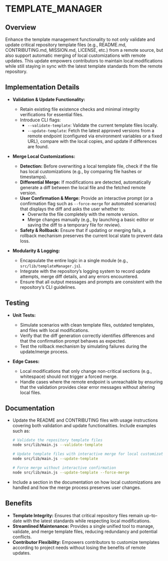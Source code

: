 # TEMPLATE_MANAGER

## Overview
Enhance the template management functionality to not only validate and update critical repository template files (e.g., README.md, CONTRIBUTING.md, MISSION.md, LICENSE, etc.) from a remote source, but also support automatic merging of local customizations with remote updates. This update empowers contributors to maintain local modifications while still staying in sync with the latest template standards from the remote repository.

## Implementation Details
- **Validation & Update Functionality:**
  - Retain existing file existence checks and minimal integrity verifications for essential files.
  - Introduce CLI flags:
    - `--validate-template`: Validate the current template files locally.
    - `--update-template`: Fetch the latest approved versions from a remote endpoint (configured via environment variables or a fixed URL), compare with the local copies, and update if differences are found.

- **Merge Local Customizations:**
  - **Detection:** Before overwriting a local template file, check if the file has local customizations (e.g., by comparing file hashes or timestamps).
  - **Differential Merge:** If modifications are detected, automatically generate a diff between the local file and the fetched remote version.
  - **User Confirmation & Merge:** Provide an interactive prompt (or a confirmation flag such as `--force-merge` for automated scenarios) that displays the diff and asks the user whether to:
    - Overwrite the file completely with the remote version.
    - Merge changes manually (e.g., by launching a basic editor or saving the diff to a temporary file for review).
  - **Safety & Rollback:** Ensure that if updating or merging fails, a rollback mechanism preserves the current local state to prevent data loss.

- **Modularity & Logging:**
  - Encapsulate the entire logic in a single module (e.g., `src/lib/templateManager.js`).
  - Integrate with the repository’s logging system to record update attempts, merge diff details, and any errors encountered.
  - Ensure that all output messages and prompts are consistent with the repository’s CLI guidelines.

## Testing
- **Unit Tests:**
  - Simulate scenarios with clean template files, outdated templates, and files with local modifications.
  - Verify that the diff generation correctly identifies differences and that the confirmation prompt behaves as expected.
  - Test the rollback mechanism by simulating failures during the update/merge process.

- **Edge Cases:**
  - Local modifications that only change non-critical sections (e.g., whitespace) should not trigger a forced merge.
  - Handle cases where the remote endpoint is unreachable by ensuring that the validation provides clear error messages without altering local files.

## Documentation
- Update the README and CONTRIBUTING files with usage instructions covering both validation and update functionalities. Include examples such as:
  ```bash
  # Validate the repository template files
  node src/lib/main.js --validate-template
  
  # Update template files with interactive merge for local customizations
  node src/lib/main.js --update-template
  
  # Force merge without interactive confirmation
  node src/lib/main.js --update-template --force-merge
  ```
- Include a section in the documentation on how local customizations are handled and how the merge process preserves user changes.

## Benefits
- **Template Integrity:** Ensures that critical repository files remain up-to-date with the latest standards while respecting local modifications.
- **Streamlined Maintenance:** Provides a single unified tool to manage, validate, and merge template files, reducing redundancy and potential conflicts.
- **Contributor Flexibility:** Empowers contributors to customize templates according to project needs without losing the benefits of remote updates.
